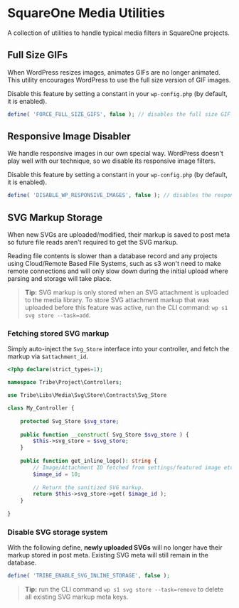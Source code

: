 # SquareOne Media Utilities

A collection of utilities to handle typical media filters in SquareOne projects.

## Full Size GIFs

When WordPress resizes images, animates GIFs are no longer animated. This utility encourages
WordPress to use the full size version of GIF images.

Disable this feature by setting a constant in your `wp-config.php` (by default, it is enabled).

```php
define( 'FORCE_FULL_SIZE_GIFS', false ); // disables the full size GIF filter
```

## Responsive Image Disabler

We handle responsive images in our own special way. WordPress doesn't play well with our technique,
so we disable its responsive image filters.

Disable this feature by setting a constant in your `wp-config.php` (by default, it is enabled).

```php
define( 'DISABLE_WP_RESPONSIVE_IMAGES', false ); // disables the responsive images disabler
```

## SVG Markup Storage

When new SVGs are uploaded/modified, their markup is saved to post meta so future file reads aren't required to get the SVG markup.

Reading file contents is slower than a database record and any projects using Cloud/Remote Based File Systems, such as s3 won't need to make remote connections and will only slow down during the initial upload where parsing and storage will take place.

> **Tip:** SVG markup is only stored when an SVG attachment is uploaded to the media library. To store SVG attachment markup that was uploaded before this feature was active, run the CLI command: `wp s1 svg store --task=add`.

### Fetching stored SVG markup

Simply auto-inject the `Svg_Store` interface into your controller, and fetch the markup via `$attachment_id`. 

```php
<?php declare(strict_types=1);

namespace Tribe\Project\Controllers;

use Tribe\Libs\Media\Svg\Store\Contracts\Svg_Store

class My_Controller {
    
    protected Svg_Store $svg_store;
    
    public function __construct( Svg_Store $svg_store ) {
        $this->svg_store = $svg_store;
    }
    
    public function get_inline_logo(): string {
        // Image/Attachment ID fetched from settings/featured image etc...
        $image_id = 10;
        
        // Return the sanitized SVG markup.
        return $this->svg_store->get( $image_id );
    }
    
}
```

### Disable SVG storage system

With the following define, **newly uploaded SVGs** will no longer have their markup stored in post meta. Existing SVG meta will still remain in the database.

```php
define( 'TRIBE_ENABLE_SVG_INLINE_STORAGE', false );
```

> **Tip:** run the CLI command `wp s1 svg store --task=remove` to delete all existing SVG markup meta keys.
